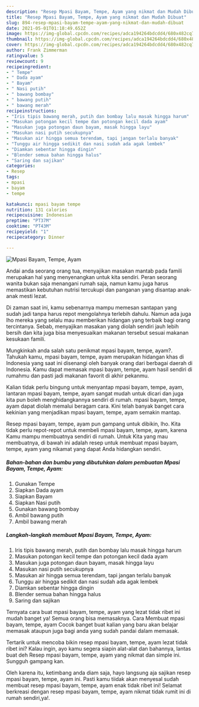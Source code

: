```yaml
---
description: "Resep Mpasi Bayam, Tempe, Ayam yang nikmat dan Mudah Dibuat"
title: "Resep Mpasi Bayam, Tempe, Ayam yang nikmat dan Mudah Dibuat"
slug: 894-resep-mpasi-bayam-tempe-ayam-yang-nikmat-dan-mudah-dibuat
date: 2021-05-01T01:18:49.652Z
image: https://img-global.cpcdn.com/recipes/adca194264bdcdd4/680x482cq70/mpasi-bayam-tempe-ayam-foto-resep-utama.jpg
thumbnail: https://img-global.cpcdn.com/recipes/adca194264bdcdd4/680x482cq70/mpasi-bayam-tempe-ayam-foto-resep-utama.jpg
cover: https://img-global.cpcdn.com/recipes/adca194264bdcdd4/680x482cq70/mpasi-bayam-tempe-ayam-foto-resep-utama.jpg
author: Frank Zimmerman
ratingvalue: 5
reviewcount: 9
recipeingredient:
- " Tempe"
- " Dada ayam"
- " Bayam"
- " Nasi putih"
- " bawang bombay"
- " bawang putih"
- " bawang merah"
recipeinstructions:
- "Iris tipis bawang merah, putih dan bombay lalu masak hingga harum"
- "Masukan potongan kecil tempe dan potongan kecil dada ayam"
- "Masukan juga potongan daun bayam, masak hingga layu"
- "Masukan nasi putih secukupnya"
- "Masukan air hingga semua terendam, tapi jangan terlalu banyak"
- "Tunggu air hingga sedikit dan nasi sudah ada agak lembek"
- "Diamkan sebentar hingga dingin"
- "Blender semua bahan hingga halus"
- "Saring dan sajikan"
categories:
- Resep
tags:
- mpasi
- bayam
- tempe

katakunci: mpasi bayam tempe 
nutrition: 131 calories
recipecuisine: Indonesian
preptime: "PT37M"
cooktime: "PT43M"
recipeyield: "1"
recipecategory: Dinner

---
```



![Mpasi Bayam, Tempe, Ayam](https://img-global.cpcdn.com/recipes/adca194264bdcdd4/680x482cq70/mpasi-bayam-tempe-ayam-foto-resep-utama.jpg)

Andai anda seorang orang tua, menyajikan masakan mantab pada famili merupakan hal yang menyenangkan untuk kita sendiri. Peran seorang  wanita bukan saja menangani rumah saja, namun kamu juga harus memastikan kebutuhan nutrisi tercukupi dan panganan yang disantap anak-anak mesti lezat.

Di zaman  saat ini, kamu sebenarnya mampu memesan santapan yang sudah jadi tanpa harus repot mengolahnya terlebih dahulu. Namun ada juga lho mereka yang selalu mau memberikan hidangan yang terbaik bagi orang tercintanya. Sebab, menyajikan masakan yang diolah sendiri jauh lebih bersih dan kita juga bisa menyesuaikan makanan tersebut sesuai makanan kesukaan famili. 



Mungkinkah anda salah satu penikmat mpasi bayam, tempe, ayam?. Tahukah kamu, mpasi bayam, tempe, ayam merupakan hidangan khas di Indonesia yang saat ini disenangi oleh banyak orang dari berbagai daerah di Indonesia. Kamu dapat memasak mpasi bayam, tempe, ayam hasil sendiri di rumahmu dan pasti jadi makanan favorit di akhir pekanmu.

Kalian tidak perlu bingung untuk menyantap mpasi bayam, tempe, ayam, lantaran mpasi bayam, tempe, ayam sangat mudah untuk dicari dan juga kita pun boleh menghidangkannya sendiri di rumah. mpasi bayam, tempe, ayam dapat diolah memalui beragam cara. Kini telah banyak banget cara kekinian yang menjadikan mpasi bayam, tempe, ayam semakin mantap.

Resep mpasi bayam, tempe, ayam pun gampang untuk dibikin, lho. Kita tidak perlu repot-repot untuk membeli mpasi bayam, tempe, ayam, karena Kamu mampu membuatnya sendiri di rumah. Untuk Kita yang mau membuatnya, di bawah ini adalah resep untuk membuat mpasi bayam, tempe, ayam yang nikamat yang dapat Anda hidangkan sendiri.

<!--inarticleads1-->

##### Bahan-bahan dan bumbu yang dibutuhkan dalam pembuatan Mpasi Bayam, Tempe, Ayam:

1. Gunakan  Tempe
1. Siapkan  Dada ayam
1. Siapkan  Bayam
1. Siapkan  Nasi putih
1. Gunakan  bawang bombay
1. Ambil  bawang putih
1. Ambil  bawang merah




<!--inarticleads2-->

##### Langkah-langkah membuat Mpasi Bayam, Tempe, Ayam:

1. Iris tipis bawang merah, putih dan bombay lalu masak hingga harum
1. Masukan potongan kecil tempe dan potongan kecil dada ayam
1. Masukan juga potongan daun bayam, masak hingga layu
1. Masukan nasi putih secukupnya
1. Masukan air hingga semua terendam, tapi jangan terlalu banyak
1. Tunggu air hingga sedikit dan nasi sudah ada agak lembek
1. Diamkan sebentar hingga dingin
1. Blender semua bahan hingga halus
1. Saring dan sajikan




Ternyata cara buat mpasi bayam, tempe, ayam yang lezat tidak ribet ini mudah banget ya! Semua orang bisa memasaknya. Cara Membuat mpasi bayam, tempe, ayam Cocok banget buat kalian yang baru akan belajar memasak ataupun juga bagi anda yang sudah pandai dalam memasak.

Tertarik untuk mencoba bikin resep mpasi bayam, tempe, ayam lezat tidak ribet ini? Kalau ingin, ayo kamu segera siapin alat-alat dan bahannya, lantas buat deh Resep mpasi bayam, tempe, ayam yang nikmat dan simple ini. Sungguh gampang kan. 

Oleh karena itu, ketimbang anda diam saja, hayo langsung aja sajikan resep mpasi bayam, tempe, ayam ini. Pasti kamu tiidak akan menyesal sudah membuat resep mpasi bayam, tempe, ayam enak tidak ribet ini! Selamat berkreasi dengan resep mpasi bayam, tempe, ayam nikmat tidak rumit ini di rumah sendiri,ya!.

